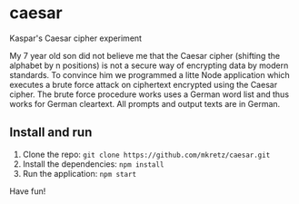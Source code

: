 # caesar
Kaspar's Caesar cipher experiment

My 7 year old son did not believe me that the Caesar cipher (shifting the alphabet by n positions) is not a secure way of encrypting data by modern standards. To convince him we programmed a litte Node application which executes a brute force attack on ciphertext encrypted using the Caesar cipher. The brute force procedure works uses a German word list and thus works for German cleartext. All prompts and output texts are in German.

## Install and run
1. Clone the repo: ```git clone https://github.com/mkretz/caesar.git```
1. Install the dependencies: ```npm install```
1. Run the application: ```npm start```

Have fun!
